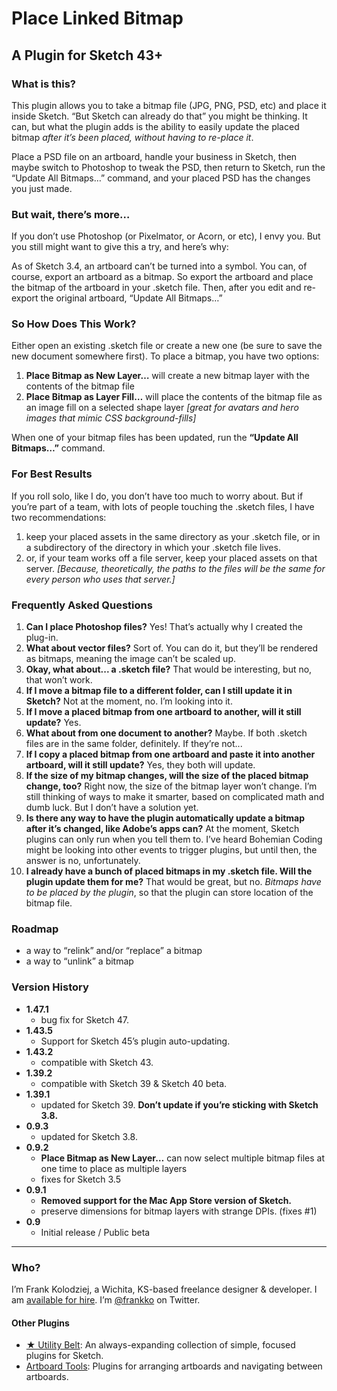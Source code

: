 # Place Linked Bitmap
## A Plugin for Sketch 43+

### What is this?

This plugin allows you to take a bitmap file (JPG, PNG, PSD, etc) and place it inside Sketch. “But Sketch can already do that” you might be thinking. It can, but what the plugin adds is the ability to easily update the placed bitmap _after it’s been placed, without having to re-place it_.

Place a PSD file on an artboard, handle your business in Sketch, then maybe switch to Photoshop to tweak the PSD, then return to Sketch, run the “Update All Bitmaps…” command, and your placed PSD has the changes you just made.

### But wait, there’s more…

If you don’t use Photoshop (or Pixelmator, or Acorn, or etc), I envy you. But you still might want to give this a try, and here’s why:

As of Sketch 3.4, an artboard can’t be turned into a symbol. You can, of course, export an artboard as a bitmap. So export the artboard and place the bitmap of the artboard in your .sketch file. Then, after you edit and re-export the original artboard, “Update All Bitmaps…”

### So How Does This Work?

Either open an existing .sketch file or create a new one (be sure to save the new document somewhere first). To place a bitmap, you have two options:

1. **Place Bitmap as New Layer…** will create a new bitmap layer with the contents of the bitmap file
2. **Place Bitmap as Layer Fill…** will place the contents of the bitmap file as an image fill on a selected shape layer *[great for avatars and hero images that mimic CSS background-fills]*

When one of your bitmap files has been updated, run the **“Update All Bitmaps…”** command.

### For Best Results

If you roll solo, like I do, you don’t have too much to worry about. But if you’re part of a team, with lots of people touching the .sketch files, I have two recommendations:

1. keep your placed assets in the same directory as your .sketch file, or in a subdirectory of the directory in which your .sketch file lives. 
2. or, if your team works off a file server, keep your placed assets on that server. *[Because, theoretically, the paths to the files will be the same for every person who uses that server.]*

### Frequently Asked Questions

1. **Can I place Photoshop files?** Yes! That’s actually why I created the plug-in.
1. **What about vector files?** Sort of. You can do it, but they’ll be rendered as bitmaps, meaning the image can’t be scaled up.
1. **Okay, what about... a .sketch file?** That would be interesting, but no, that won’t work.
1. **If I move a bitmap file to a different folder, can I still update it in Sketch?** Not at the moment, no. I’m looking into it.
1. **If I move a placed bitmap from one artboard to another, will it still update?** Yes.
1. **What about from one document to another?** Maybe. If both .sketch files are in the same folder, definitely. If they’re not... 
1. **If I copy a placed bitmap from one artboard and paste it into another artboard, will it still update?** Yes, they both will update.
1. **If the size of my bitmap changes, will the size of the placed bitmap change, too?** Right now, the size of the bitmap layer won’t change. I’m still thinking of ways to make it smarter, based on complicated math and dumb luck. But I don’t have a solution yet.
1. **Is there any way to have the plugin automatically update a bitmap after it’s changed, like Adobe’s apps can?** At the moment, Sketch plugins can only run when you tell them to. I’ve heard Bohemian Coding might be looking into other events to trigger plugins, but until then, the answer is no, unfortunately.
1. **I already have a bunch of placed bitmaps in my .sketch file. Will the plugin update them for me?** That would be great, but no. *Bitmaps have to be placed by the plugin*, so that the plugin can store location of the bitmap file.

### Roadmap

- a way to “relink” and/or “replace” a bitmap
- a way to “unlink” a bitmap

### Version History

- **1.47.1**
  - bug fix for Sketch 47.
- **1.43.5**
  - Support for Sketch 45’s plugin auto-updating.
- **1.43.2**
  - compatible with Sketch 43.
- **1.39.2**
  - compatible with Sketch 39 & Sketch 40 beta.
- **1.39.1**
  - updated for Sketch 39. **Don’t update if you’re sticking with Sketch 3.8.**
- **0.9.3**
  - updated for Sketch 3.8.
- **0.9.2**
  - **Place Bitmap as New Layer…** can now select multiple bitmap files at one time to place as multiple layers
  - fixes for Sketch 3.5
- **0.9.1**
  - **Removed support for the Mac App Store version of Sketch.**
  - preserve dimensions for bitmap layers with strange DPIs. (fixes #1)
- **0.9**
  - Initial release / Public beta

* * * 

### Who?

I’m Frank Kolodziej, a Wichita, KS-based freelance designer & developer. I am [available for hire](http://kolo.io/). I’m [@frankko](https://twitter.com/frankko) on Twitter.

#### Other Plugins

- [★ Utility Belt](https://github.com/frankko/UtilityBelt): An always-expanding collection of simple, focused plugins for Sketch.
- [Artboard Tools](https://github.com/frankko/Artboard-Tools): Plugins for arranging artboards and navigating between artboards.
